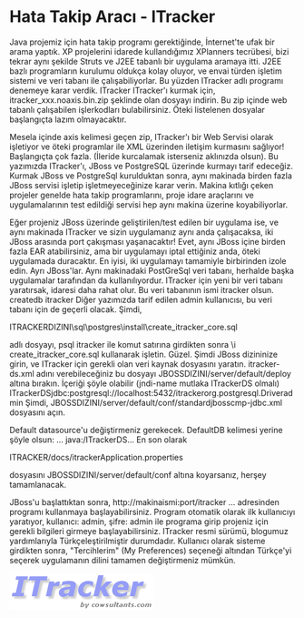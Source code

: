 # Hata Takip Aracı - ITracker

Java projemiz için hata takip programı gerektiğinde, İnternet'te ufak
bir arama yaptık. XP projelerini idarede kullandığımız XPlanners
tecrübesi, bizi tekrar aynı şekilde Struts ve J2EE tabanlı bir
uygulama aramaya itti. J2EE bazlı programların kurulumu oldukça kolay
oluyor, ve envai türden işletim sistemi ve veri tabanı ile
çalışabiliyorlar.  Bu yüzden ITracker adlı programı denemeye karar
verdik.  ITracker ITracker'ı kurmak için, itracker_xxx.noaxis.bin.zip
şeklinde olan dosyayı indirin. Bu zip içinde web tabanlı çalışabilen
işlerkodları bulabilirsiniz. Öteki listelenen dosyalar başlangıçta
lazım olmayacaktır.

Mesela içinde axis kelimesi geçen zip, ITracker'ı bir Web Servisi
olarak işletiyor ve öteki programlar ile XML üzerinden iletişim
kurmasını sağlıyor! Başlangıçta çok fazla. (İleride kurcalamak
isterseniz aklınızda olsun).  Bu yazımızda ITracker'ı, JBoss ve
PostgreSQL üzerinde kurmayı tarif edeceğiz.  Kurmak JBoss ve
PostgreSql kurulduktan sonra, aynı makinada birden fazla JBoss servisi
işletip işletmeyeceğinize karar verin. Makina kıtlığı çeken projeler
genelde hata takip programlarını, proje idare araçlarını ve
uygulamalarının test edildiği servisi hep aynı makina üzerine
koyabiliyorlar.

Eğer projeniz JBoss üzerinde geliştirilen/test edilen bir uygulama
ise, ve aynı makinada ITracker ve sizin uygulamanız aynı anda
çalışacaksa, iki JBoss arasında port çakışması yaşanacaktır!  Evet,
aynı JBoss içine birden fazla EAR atabilirsiniz, ama bir uygulamayı
iptal ettiğiniz anda, öteki uygulamada duracaktır. En iyisi, iki
uygulamayı tamamiyle birbirinden izole edin. Ayrı JBoss'lar.  Aynı
makinadaki PostGreSql veri tabanı, herhalde başka uygulamalar
tarafından da kullanılıyordur. ITracker için yeni bir veri tabanı
yaratırsak, idaresi daha rahat olur. Bu veri tabanının ismi itracker
olsun.  createdb itracker Diğer yazımızda tarif edilen admin
kullanıcısı, bu veri tabanı için de geçerli olacak.  Şimdi,

ITRACKERDIZINI\sql\postgres\install\create_itracker_core.sql

adlı dosyayı, psql itracker ile komut satırına girdikten sonra \i
create_itracker_core.sql kullanarak işletin.  Güzel. Şimdi JBoss
dizininize girin, ve ITracker için gerekli olan veri kaynak dosyasını
yaratın. itracker-ds.xml adını verebileceğiniz bu dosyayı
JBOSSDIZINI/server/default/deploy altına bırakın. İçeriği şöyle
olabilir (jndi-name mutlaka ITrackerDS olmalı)
ITrackerDSjdbc:postgresql://localhost:5432/itrackerorg.postgresql.Driveradmin
Şimdi, JBOSSDIZINI/server/default/conf/standardjbosscmp-jdbc.xml
dosyasını açın.

Default datasource'u değiştirmeniz gerekecek. DefaultDB kelimesi
yerine şöyle olsun: ... java:/ITrackerDS...  En son olarak

ITRACKER/docs/itrackerApplication.properties

dosyasını JBOSSDIZINI/server/default/conf altına koyarsanız, herşey
tamamlanacak.

JBoss'u başlattıktan sonra, http://makinaismi:port/itracker
... adresinden programı kullanmaya başlayabilirsiniz. Program otomatik
olarak ilk kullanıcıyı yaratıyor, kullanıcı: admin, şifre: admin ile
programa girip projeniz için gerekli bilgileri girmeye
başlayabilirsiniz.  ITracker resmi sürümü, blogumuz yardımlarıyla
Türkçeleştirilmiştir durumdadır. Kullanıcı olarak sisteme girdikten
sonra, "Tercihlerim" (My Preferences) seçeneği altından Türkçe'yi
seçerek uygulamanın dilini tamamen değiştirmeniz mümkün.

![](itracker.gif)


